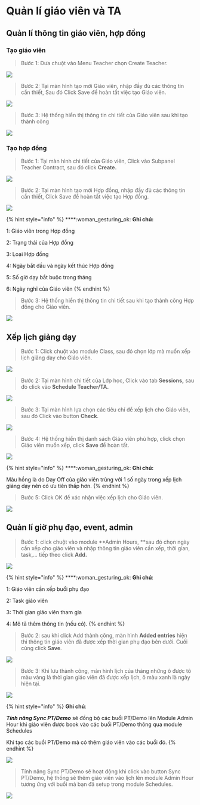 # Quản lí giáo viên và TA

## Quản lí thông tin giáo viên, hợp đồng

### Tạo giáo viên

> Bước 1: Đưa chuột vào Menu Teacher chọn Create Teacher.

![](../.gitbook/assets/TaoGV1.png)

> Bước 2: Tại màn hình tạo mới Giáo viên, nhập đầy đủ các thông tin cần thiết, Sau đó Click Save để hoàn tất việc tạo Giáo viên.

![](../.gitbook/assets/TạoGV2.png)

> Bước 3: Hệ thống hiển thị thông tin chi tiết của Giáo viên sau khi tạo thành công

![](../.gitbook/assets/TaoGv3.png)

### Tạo hợp đồng

> Bước 1: > Tại màn hình chi tiết của Giáo viên, Click vào Subpanel Teacher Contract, sau đó click **Create.**

![](../.gitbook/assets/TaoHopDong1.png)

> Bước 2: Tại màn hình tạo mới Hợp đồng, nhập đầy đủ các thông tin cần thiết, Click Save để hoàn tất việc tạo Hợp đồng.

![](../.gitbook/assets/TaoHopDong2.png)

{% hint style="info" %}
****:woman_gesturing_ok: **Ghi chú:**

1: Giáo viên trong Hợp đồng

2: Trạng thái của Hợp đồng

3: Loại Hợp đồng

4: Ngày bắt đầu và ngày kết thúc Hợp đồng

5: Số giờ dạy bắt buộc trong tháng 

6: Ngày nghỉ của Giáo viên
{% endhint %}

> Bước 3: Hệ thống hiển thị thông tin chi tiết sau khi tạo thành công Hợp đồng cho Giáo viên.

![](../.gitbook/assets/TaoHopDong3.png)

## Xếp lịch giảng dạy

> Bước 1: Click chuột vào module Class, sau đó chọn lớp mà muốn xếp lịch giảng dạy cho Giáo viên.

![](../.gitbook/assets/XepLichDay1.png)

> Bước 2: > Tại màn hình chi tiết của Lớp học, Click vào tab **Sessions,** sau đó click vào **Schedule Teacher/TA.**

![](../.gitbook/assets/Xeplichday2.png)

> Bước 3: > Tại màn hình lựa chọn các tiêu chí để xếp lịch cho Giáo viên, sau đó Click vào button **Check**.

![](../.gitbook/assets/Xeplichday3.png)

> Bước 4: >  Hệ thống hiển thị danh sách Giáo viên phù hợp, click chọn Giáo viên muốn xếp, click **Save** để hoàn  tất.

![](../.gitbook/assets/Xeplichday4.png)

{% hint style="info" %}
****:woman_gesturing_ok: **Ghi chú:**

Màu hồng là do Day Off của giáo viên trùng với 1 số ngày trong xếp lịch giảng dạy nên có ưu tiên thấp hơn.
{% endhint %}

> Bước 5: Click OK để xác nhận việc xếp lịch cho Giáo viên.

![](../.gitbook/assets/Xeplichday5.png)

## Quản lí giờ phụ đạo, event, admin

> Bước 1: click chuột vào module **Admin Hours, **sau đó chọn ngày cần xếp cho giáo viên và nhập thông tin giáo viên cần xếp, thời gian, task,... tiếp theo click **Add.**

![](../.gitbook/assets/admin2.jpg)

{% hint style="info" %}
****:woman_gesturing_ok: **Ghi chú**:

1: Giáo viên cần xếp buổi phụ đạo

2: Task giáo viên

3: Thời gian giáo viên tham gia

4: Mô tả thêm thông tin (nếu có).
{% endhint %}

> Bước 2: sau khi click Add thành công, màn hình **Added entries** hiện thi thông tin giáo viên đã được xếp thời gian phụ đạo bên dưới. Cuối cùng click **Save**.

![](../.gitbook/assets/admin3.jpg)

> Bước 3: Khi lưu thành công, màn hình lịch của tháng những ô được tô màu vàng là thời gian giáo viên đã được xếp lịch, ô màu xanh là ngày hiện tại.

![](../.gitbook/assets/admin2.png)

{% hint style="info" %}
**Ghi chú**: 

_**Tính năng Sync PT/Demo**_ sẽ đồng bộ các buổi PT/Demo lên Module Admin Hour khi giáo viên được book vào các buổi PT/Demo thông qua module Schedules

Khi tạo các buổi PT/Demo mà có thêm giáo viên vào các buổi đó.
{% endhint %}

![](../.gitbook/assets/Scheduele_sync1.png)

> Tính năng Sync PT/Demo sẽ hoạt động khi click vào button Sync PT/Demo, hệ thống sẽ thêm giáo viên vào lịch lên module Admin Hour tương ứng với buổi mà bạn đã setup trong module Schedules.

![](../.gitbook/assets/admin.png)
